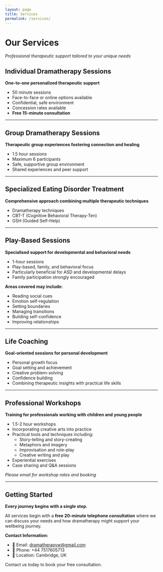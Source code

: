 ```yaml
---
layout: page
title: Services
permalink: /services/
---
```


# Our Services
*Professional therapeutic support tailored to your unique needs*

## Individual Dramatherapy Sessions

**One-to-one personalized therapeutic support**

- 50 minute sessions
- Face-to-face or online options available
- Confidential, safe environment
- Concession rates available
- **Free 15-minute consultation**

---

## Group Dramatherapy Sessions

**Therapeutic group experiences fostering connection and healing**

- 1.5 hour sessions
- Maximum 6 participants
- Safe, supportive group environment
- Shared experiences and peer support

---

## Specialized Eating Disorder Treatment

**Comprehensive approach combining multiple therapeutic techniques**

- Dramatherapy techniques
- CBT-T (Cognitive Behavioral Therapy-Ten)
- GSH (Guided Self-Help)

---

## Play-Based Sessions

**Specialised support for developmental and behavioral needs**

- 1-hour sessions
- Play-based, family, and behavioral focus
- Particularly beneficial for ASD and developmental delays
- Family participation strongly encouraged

**Areas covered may include:**
- Reading social cues
- Emotion self-regulation
- Setting boundaries
- Managing transitions
- Building self-confidence
- Improving relationships

---

## Life Coaching

**Goal-oriented sessions for personal development**

- Personal growth focus
- Goal setting and achievement
- Creative problem-solving
- Confidence building
- Combining therapeutic insights with practical life skills

---

## Professional Workshops

**Training for professionals working with children and young people**

- 1.5-2 hour workshops
- Incorporating creative arts into practice
- Practical tools and techniques including:
  - Story-telling and story-creating
  - Metaphors and imagery
  - Improvisation and role-play
  - Creative writing and play
- Experiential exercises
- Case sharing and Q&A sessions

*Please email for workshop rates and booking*

---

## Getting Started

**Every journey begins with a single step.**

All services begin with a **free 20-minute telephone consultation** where we can discuss your needs and how dramatherapy might support your wellbeing journey.

**Contact Information:**
- 📧 Email: dramatherapyw@gmail.com
- 📱 Phone: +44 7517605713
- 📍 Location: Cambridge, UK

Contact us today to book your free consultation.

